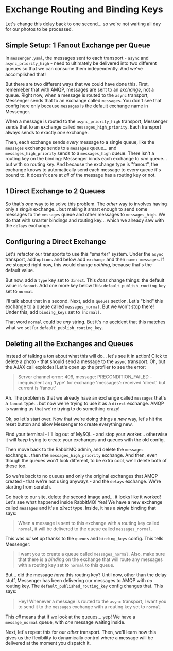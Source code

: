 # Exchange Routing and Binding Keys

Let's change this delay back to one second... so we're not waiting all day for our
photos to be processed.

## Simple Setup: 1 Fanout Exchange per Queue

In `messenger.yaml`, the messages sent to each transport - `async` and
`async_priority_high` - need to ultimately be delivered into two different queues
so that we can consume them independently. And we've accomplished that!

But there are two different ways that we could have done this. First, rememeber
that with AMQP, messages are sent to an *exchange*, not a queue. Right now, when
a message is routed to the `async` transport, Messenger sends that to an exchange
called `messages`. You don't see that config here only because `messages` is the
default exchange name in Messenger.

When a message is routed to the `async_priority_high` transport, Messenger sends
that to an exchange called `messages_high_priority`. Each transport always sends
to exactly *one* exchange.

Then, each exchange sends *every* message to a single queue, like the `messages`
exchange sends to a `messages` queue... and `messages_high_priority` sends
to a `messages_high` queue. There isn't a routing key on the binding: Messenger
binds each exchange to *one* queue... but with *no* routing key. And because
the exchange type is "fanout", the exchange knows to automatically send each
message to every queue it's bound to. It doesn't care at *all* of the message
has a routing key or not.

## 1 Direct Exchange to 2 Queues

So that's *one* way to to solve this problem. The *other* way to involves having
only a *single* exchange... but making it smart enough to send some messages to
the `messages` queue and other messages to `messages_high`. We do that with smarter
bindings and routing key... which we already saw with the `delays` exchange.

## Configuring a Direct Exchange

Let's refactor our transports to use this "smarter" system. Under the `async`
transport, add `options` and below add `exchange` and then `name: messages`.
If we stopped right now, this would change *nothing*, because that's the default
value.

But now, add a `type` key set to `direct`. This *does* change things: the default
value is `fanout`. Add one more key below this: `default_publish_routing_key`
set to `normal`.

I'll talk about that in a second. Next, add a `queues` section. Let's "bind" this
exchange to a queue called `messages_normal`. But we won't stop there! Under this,
add `binding_keys` set to `[normal]`.

That word `normal` could be *any* string. But it's no accident that this matches
what we set for `default_publish_routing_key`.

## Deleting all the Exchanges and Queues

Instead of talking a ton about what this will do... let's see it in action! Click
to delete a photo - that should send a message to the `async` transport. Oh,
but the AJAX call explodes! Let's open up the profiler to see the error:

> Server channel error: 406, message: PRECONDITION_FAILED - inequivalent arg
> 'type' for exchange 'messages': received 'direct' but current is 'fanout'

Ah. The problem is that we already have an exchange called `messages` that's
a `fanout` type... but now we're trying to use it as a `direct` exchange. AMQP
is warning us that we're trying to do something crazy!

Ok, so let's start over. Now that we're doing things a *new* way, let's hit the
reset button and allow Messenger to create everything new.

Find your terminal - I'll log out of MySQL - and stop your worker... otherwise
it will *keep* trying to create your exchanges and queues with the old config.

Then move back to the RabbitMQ admin, and delete the `messages` exchange... then
the `messages_high_priority` exchange. And then, even though the queues won't
look different, to be extra cool, we'll delete both of these too.

So we're back to no queues and only the original exchanges that AMQP created -
that we're not using anyways - and the `delays` exchange. We're starting from
scratch.

Go back to our site, delete the second image and... it looks like it worked!
Let's see what happened inside RabbitMQ! Yea! We have a new exchange called
`messages` and it's a *direct* type. Inside, it has a *single* binding that
says:

> When a message is sent to this exchange with a routing key called `normal`,
> it will be delivered to the queue called `messages_normal`.

This was *all* set up thanks to the `queues` and `binding_keys` config. This
tells Messenger:

> I want you to create a queue called `messages_normal`. Also, make sure that
> there is a *binding* on the exchange that will route any messages with a
> routing key set to `normal` to this queue.

But... did the message *have* this routing key? Until now, other than the delay
stuff, Messenger has been delivering our messages to AMQP with *no* routing key.
The `default_published_routing_key` config changes that. This says:

> Hey! Whenever a message is routed to the `async` transport, I want
> you to send it to the `messages` exchange with a routing key set to `normal`.

This *all* means that if we look at the queues... yep! We have a `message_normal`
queue, with *one* message waiting inside.

Next, let's repeat this for our *other* transport. Then, we'll learn how this
gives us the flexibility to dynamically control where a message will be delivered
at the moment you dispatch it.

